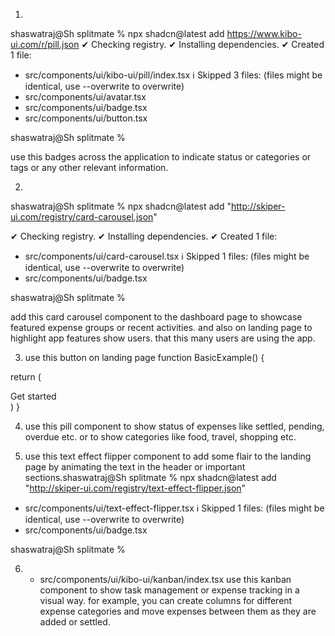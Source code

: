 1.

shaswatraj@Sh splitmate % npx shadcn@latest add https://www.kibo-ui.com/r/pill.json
✔ Checking registry.
✔ Installing dependencies.
✔ Created 1 file:
  - src/components/ui/kibo-ui/pill/index.tsx
ℹ Skipped 3 files: (files might be identical, use --overwrite to overwrite)
  - src/components/ui/avatar.tsx
  - src/components/ui/badge.tsx
  - src/components/ui/button.tsx

shaswatraj@Sh splitmate % 

use this badges across the application to indicate status or categories or tags or any other relevant information.

2.


shaswatraj@Sh splitmate %   npx shadcn@latest add "http://skiper-ui.com/registry/card-carousel.json"

✔ Checking registry.
✔ Installing dependencies.
✔ Created 1 file:
  - src/components/ui/card-carousel.tsx
ℹ Skipped 1 files: (files might be identical, use --overwrite to overwrite)
  - src/components/ui/badge.tsx

shaswatraj@Sh splitmate % 


add this card carousel component to the dashboard page to showcase featured expense groups or recent activities. and also on landing page to highlight app features show users. that this many users are using the app.



3. use this button on landing page
function BasicExample() {
 
  return (
   <div className="w-full flex ">
        <WrapButton className="mt-10" href="/docs/components/card-carousel" >
            <Globe className="animate-spin " />
            Get started
        </WrapButton>
    </div>
  )
}

4. use this pill component to show status of expenses like settled, pending, overdue etc. or to show categories like food, travel, shopping etc.

5. use this text effect flipper component to add some flair to the landing page by animating the text in the header or important sections.shaswatraj@Sh splitmate % npx shadcn@latest add "http://skiper-ui.com/registry/text-effect-flipper.json"


  - src/components/ui/text-effect-flipper.tsx
ℹ Skipped 1 files: (files might be identical, use --overwrite to overwrite)
  - src/components/ui/badge.tsx

shaswatraj@Sh splitmate % 


6.   - src/components/ui/kibo-ui/kanban/index.tsx use this kanban component to show task management or expense tracking in a visual way. for example, you can create columns for different expense categories and move expenses between them as they are added or settled.
